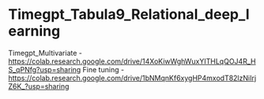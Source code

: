 # Timegpt_Tabula9_Relational_deep_learning


Timegpt_Multivariate - https://colab.research.google.com/drive/14XoKiwWghWuxYITHLqQOJ4R_HS_qPNfg?usp=sharing
Fine tuning - https://colab.research.google.com/drive/1bNMqnKf6xygHP4mxodT82lzNiIrjZ6K_?usp=sharing
